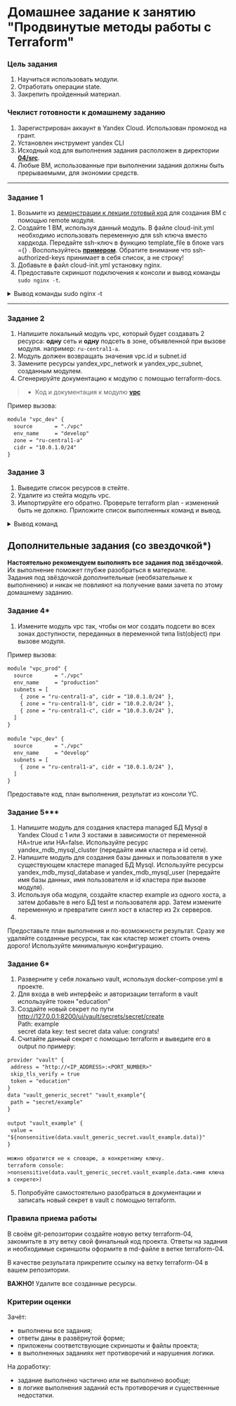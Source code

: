 # Домашнее задание к занятию "Продвинутые методы работы с Terraform"

### Цель задания

1. Научиться использовать модули.
2. Отработать операции state.
3. Закрепить пройденный материал.


### Чеклист готовности к домашнему заданию

1. Зарегистрирован аккаунт в Yandex Cloud. Использован промокод на грант.
2. Установлен инструмент yandex CLI
3. Исходный код для выполнения задания расположен в директории [**04/src**](https://github.com/netology-code/ter-homeworks/tree/main/04/src).
4. Любые ВМ, использованные при выполнении задания должны быть прерываемыми, для экономии средств.

------

### Задание 1

1. Возьмите из [демонстрации к лекции готовый код](https://github.com/netology-code/ter-homeworks/tree/main/04/demonstration1) для создания ВМ с помощью remote модуля.
2. Создайте 1 ВМ, используя данный модуль. В файле cloud-init.yml необходимо использовать переменную для ssh ключа вместо хардкода. Передайте ssh-ключ в функцию template_file в блоке vars ={} .
Воспользуйтесь [**примером**](https://grantorchard.com/dynamic-cloudinit-content-with-terraform-file-templates/). Обратите внимание что ssh-authorized-keys принимает в себя список, а не строку!
3. Добавьте в файл cloud-init.yml установку nginx.
4. Предоставьте скриншот подключения к консоли и вывод команды ```sudo nginx -t```.

<details>
<summary> Вывод команды sudo nginx -t </summary>

![Alt text](<IMG/подключение к VM.PNG>)
</details>


------

### Задание 2

1. Напишите локальный модуль vpc, который будет создавать 2 ресурса: **одну** сеть и **одну** подсеть в зоне, объявленной при вызове модуля. например: ```ru-central1-a```.
2. Модуль должен возвращать значения vpc.id и subnet.id
3. Замените ресурсы yandex_vpc_network и yandex_vpc_subnet, созданным модулем.
4. Сгенерируйте документацию к модулю с помощью terraform-docs. 

> - Код и документация к модулю [**vpc**](/home/zag1988/devops-netologia/ter-homeworks/04/demonstration1/vpc)

Пример вызова:
```
module "vpc_dev" {
  source       = "./vpc"
  env_name     = "develop"
  zone = "ru-central1-a"
  cidr = "10.0.1.0/24"
}
```

### Задание 3
1. Выведите список ресурсов в стейте.
2. Удалите из стейта модуль vpc.
3. Импортируйте его обратно. Проверьте terraform plan - изменений быть не должно.
Приложите список выполненных команд и вывод.

<details>
<summary> Вывод команд </summary>

```shell
zag1988@mytest3:~/devops-netologia/ter-homeworks/04/demonstration1$ terraform state list
data.template_file.cloudinit
module.test-vm.data.yandex_compute_image.my_image
module.test-vm.yandex_compute_instance.vm[0]
module.test-vm.yandex_compute_instance.vm[1]
module.vpc.yandex_vpc_network.network
module.vpc.yandex_vpc_subnet.subnet

zag1988@mytest3:~/devops-netologia/ter-homeworks/04/demonstration1$ terraform state rm 'module.vpc'
Removed module.vpc.yandex_vpc_network.network
Removed module.vpc.yandex_vpc_subnet.subnet
Successfully removed 2 resource instance(s).

zag1988@mytest3:~/devops-netologia/ter-homeworks/04/demonstration1$ terraform import 'module.vpc.yandex_vpc_network.network' enp0dj5mnm4k5r3jobvp
data.template_file.cloudinit: Reading...
data.template_file.cloudinit: Read complete after 0s [id=a56834574f649fa3d96aa76e2c6858c7f5e8c46ad9c499340c714be6b5a739d3]
module.vpc.yandex_vpc_network.network: Importing from ID "enp0dj5mnm4k5r3jobvp"...
module.test-vm.data.yandex_compute_image.my_image: Reading...
module.vpc.yandex_vpc_network.network: Import prepared!
  Prepared yandex_vpc_network for import
module.vpc.yandex_vpc_network.network: Refreshing state... [id=enp0dj5mnm4k5r3jobvp]
module.test-vm.data.yandex_compute_image.my_image: Read complete after 1s [id=fd852pbtueis1q0pbt4o]

Import successful!

The resources that were imported are shown above. These resources are now in
your Terraform state and will henceforth be managed by Terraform.

zag1988@mytest3:~/devops-netologia/ter-homeworks/04/demonstration1$ terraform import 'module.vpc.yandex_vpc_subnet.subnet' e9b7jf157ccgvne5tmqe
data.template_file.cloudinit: Reading...
data.template_file.cloudinit: Read complete after 0s [id=a56834574f649fa3d96aa76e2c6858c7f5e8c46ad9c499340c714be6b5a739d3]
module.vpc.yandex_vpc_subnet.subnet: Importing from ID "e9b7jf157ccgvne5tmqe"...
module.test-vm.data.yandex_compute_image.my_image: Reading...
module.vpc.yandex_vpc_subnet.subnet: Import prepared!
  Prepared yandex_vpc_subnet for import
module.vpc.yandex_vpc_subnet.subnet: Refreshing state... [id=e9b7jf157ccgvne5tmqe]
module.test-vm.data.yandex_compute_image.my_image: Read complete after 0s [id=fd852pbtueis1q0pbt4o]
Import successful!
The resources that were imported are shown above. These resources are now in
your Terraform state and will henceforth be managed by Terraform.

zag1988@mytest3:~/devops-netologia/ter-homeworks/04/demonstration1$ terraform plan
data.template_file.cloudinit: Reading...
data.template_file.cloudinit: Read complete after 0s [id=a56834574f649fa3d96aa76e2c6858c7f5e8c46ad9c499340c714be6b5a739d3]
module.vpc.yandex_vpc_network.network: Refreshing state... [id=enp0dj5mnm4k5r3jobvp]
module.test-vm.data.yandex_compute_image.my_image: Reading...
module.test-vm.data.yandex_compute_image.my_image: Read complete after 0s [id=fd852pbtueis1q0pbt4o]
module.vpc.yandex_vpc_subnet.subnet: Refreshing state... [id=e9b7jf157ccgvne5tmqe]
module.test-vm.yandex_compute_instance.vm[0]: Refreshing state... [id=fhmuercl8vhfbpd3ovnc]
module.test-vm.yandex_compute_instance.vm[1]: Refreshing state... [id=fhmfpbveo9h62e3jjb5s]
No changes. Your infrastructure matches the configuration.
Terraform has compared your real infrastructure against your configuration and found no differences, so no changes are
needed.
 
```
</details>


## Дополнительные задания (со звездочкой*)

**Настоятельно рекомендуем выполнять все задания под звёздочкой.**   Их выполнение поможет глубже разобраться в материале.   
Задания под звёздочкой дополнительные (необязательные к выполнению) и никак не повлияют на получение вами зачета по этому домашнему заданию. 


### Задание 4*

1. Измените модуль vpc так, чтобы он мог создать подсети во всех зонах доступности, переданных в переменной типа list(object) при вызове модуля.  
  
Пример вызова:
```
module "vpc_prod" {
  source       = "./vpc"
  env_name     = "production"
  subnets = [
    { zone = "ru-central1-a", cidr = "10.0.1.0/24" },
    { zone = "ru-central1-b", cidr = "10.0.2.0/24" },
    { zone = "ru-central1-c", cidr = "10.0.3.0/24" },
  ]
}

module "vpc_dev" {
  source       = "./vpc"
  env_name     = "develop"
  subnets = [
    { zone = "ru-central1-a", cidr = "10.0.1.0/24" },
  ]
}
```

Предоставьте код, план выполнения, результат из консоли YC.

### Задание 5***

1. Напишите модуль для создания кластера managed БД Mysql в Yandex Cloud с 1 или 3 хостами в зависимости от переменной HA=true или HA=false. Используйте ресурс yandex_mdb_mysql_cluster (передайте имя кластера и id сети).
2. Напишите модуль для создания базы данных и пользователя в уже существующем кластере managed БД Mysql. Используйте ресурсы yandex_mdb_mysql_database и yandex_mdb_mysql_user (передайте имя базы данных, имя пользователя и id кластера при вызове модуля).
3. Используя оба модуля, создайте кластер example из одного хоста, а затем добавьте в него БД test и пользователя app. Затем измените переменную и превратите сингл хост в кластер из 2х серверов.
4. 
Предоставьте план выполнения и по-возможности результат. Сразу же удаляйте созданные ресурсы, так как кластер может стоить очень дорого! Используйте минимальную конфигурацию.

### Задание 6*

1. Разверните у себя локально vault, используя docker-compose.yml в проекте.
2. Для входа в web интерфейс и авторизации terraform в vault используйте токен "education"
3. Создайте новый секрет по пути http://127.0.0.1:8200/ui/vault/secrets/secret/create  
Path: example  
secret data key: test 
secret data value: congrats!  
4. Считайте данный секрет с помощью terraform и выведите его в output по примеру:
```
provider "vault" {
 address = "http://<IP_ADDRESS>:<PORT_NUMBER>"
 skip_tls_verify = true
 token = "education"
}
data "vault_generic_secret" "vault_example"{
 path = "secret/example"
}

output "vault_example" {
 value = "${nonsensitive(data.vault_generic_secret.vault_example.data)}"
} 

можно обратится не к словарю, а конкретному ключу.
terraform console: >nonsensitive(data.vault_generic_secret.vault_example.data.<имя ключа в секрете>)
```
5. Попробуйте самостоятельно разобраться в документации и записать новый секрет в vault с помощью terraform. 


### Правила приема работы

В своём git-репозитории создайте новую ветку terraform-04, закомитьте в эту ветку свой финальный код проекта. Ответы на задания и необходимые скриншоты оформите в md-файле в ветке terraform-04.

В качестве результата прикрепите ссылку на ветку terraform-04 в вашем репозитории.

**ВАЖНО!** Удалите все созданные ресурсы.

### Критерии оценки

Зачёт:

* выполнены все задания;
* ответы даны в развёрнутой форме;
* приложены соответствующие скриншоты и файлы проекта;
* в выполненных заданиях нет противоречий и нарушения логики.

На доработку:

* задание выполнено частично или не выполнено вообще;
* в логике выполнения заданий есть противоречия и существенные недостатки. 



